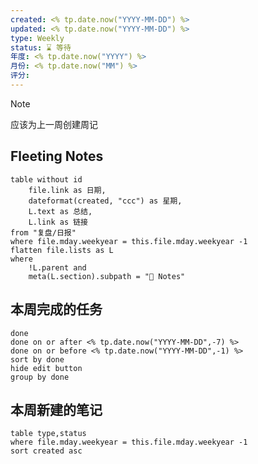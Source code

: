 ```yaml
---
created: <% tp.date.now("YYYY-MM-DD") %>
updated: <% tp.date.now("YYYY-MM-DD") %>
type: Weekly
status: ⌛️ 等待
年度: <% tp.date.now("YYYY") %>
月份: <% tp.date.now("MM") %>
评分:
---
```

>[!note] 
>应该为上一周创建周记
## Fleeting Notes
```dataview
table without id 
	file.link as 日期,
	dateformat(created, "ccc") as 星期, 
	L.text as 总结, 
	L.link as 链接
from "复盘/日报"
where file.mday.weekyear = this.file.mday.weekyear -1
flatten file.lists as L
where
	!L.parent and
	meta(L.section).subpath = "📑 Notes"

```
## 本周完成的任务
```tasks
done
done on or after <% tp.date.now("YYYY-MM-DD",-7) %>
done on or before <% tp.date.now("YYYY-MM-DD",-1) %>
sort by done
hide edit button
group by done
```
## 本周新建的笔记
```dataview
table type,status
where file.mday.weekyear = this.file.mday.weekyear -1
sort created asc
```

